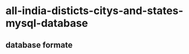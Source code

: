 # all-india-disticts-citys-and-states-mysql-database

database formate
---------------------------------
